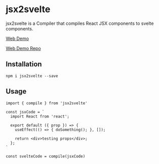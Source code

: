 # jsx2svelte

jsx2svelte is a Compiler that compiles React JSX components to svelte components.

[Web Demo](https://sheikhsajid.github.io/react2svelte-visualizer/index.html)

[Web Demo Repo](https://github.com/SheikhSajid/react2svelte-visualizer)

## Installation

`npm i jsx2svelte --save`

## Usage

```
import { compile } from 'jsx2svelte'

const jsxCode = `
  import React from 'react';

  export default ({ prop }) => {
    useEffect(() => { doSomething(); }, []);

    return <div>testing props</div>;
  };
`

const svelteCode = compile(jsxCode)
```
